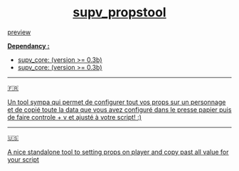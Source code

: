 <h1 align="center"><u>supv_propstool<u></h1>


[preview](https://streamable.com/p64c52)

__Dependancy :__

- [supv_core: (version >= 0.3b)](https://github.com/SUP2Ak/supv_core/README.md)
- [supv_core: (version >= 0.3b)](https://github.com/SUP2Ak/supv_core/README.md)

____

:fr:
<div>
  <span>Un tool sympa qui permet de configurer tout vos props sur un personnage et de copié toute la data que vous avez configuré dans le presse papier puis de faire controle + v et ajusté à votre script! :)</span>
</div>

____

:us:
<div>
  <span>A nice standalone tool to setting props on player and copy past all value for your script</span>
</div>


